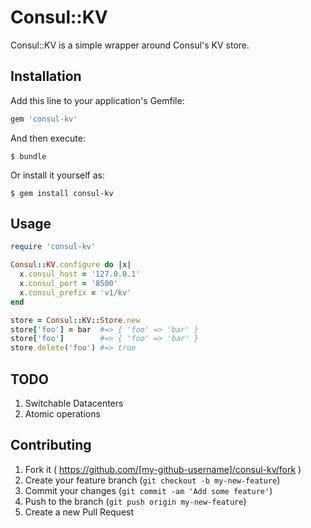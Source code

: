 # Consul::KV

Consul::KV is a simple wrapper around Consul's KV store.

## Installation

Add this line to your application's Gemfile:

```ruby
gem 'consul-kv'
```

And then execute:

    $ bundle

Or install it yourself as:

    $ gem install consul-kv

## Usage

```ruby
require 'consul-kv'

Consul::KV.configure do |x|
  x.consul_host = '127.0.0.1'
  x.consul_port = '8500'
  x.consul_prefix = 'v1/kv'
end

store = Consul::KV::Store.new
store['foo'] = bar  #=> { 'foo' => 'bar' }
store['foo']        #=> { 'foo' => 'bar' }
store.delete('foo') #=> true
```

## TODO
1. Switchable Datacenters
2. Atomic operations

## Contributing

1. Fork it ( https://github.com/[my-github-username]/consul-kv/fork )
2. Create your feature branch (`git checkout -b my-new-feature`)
3. Commit your changes (`git commit -am 'Add some feature'`)
4. Push to the branch (`git push origin my-new-feature`)
5. Create a new Pull Request
